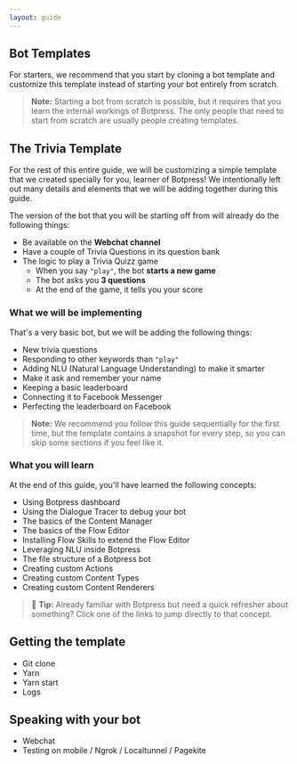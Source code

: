 ```yaml
---
layout: guide
---
```


## Bot Templates

For starters, we recommend that you start by cloning a bot template and customize this template instead of starting your bot entirely from scratch.

> **Note:** Starting a bot from scratch is possible, but it requires that you learn the internal workings of Botpress. The only people that need to start from scratch are usually people creating templates.

## The **Trivia Template**

For the rest of this entire guide, we will be customizing a simple template that we created specially for you, learner of Botpress! We intentionally left out many details and elements that we will be adding together during this guide.

The version of the bot that you will be starting off from will already do the following things:

- Be available on the **Webchat channel**
- Have a couple of Trivia Questions in its question bank
- The logic to play a Trivia Quizz game
  - When you say `"play"`, the bot **starts a new game**
  - The bot asks you **3 questions**
  - At the end of the game, it tells you your score

### What we will be implementing

That's a very basic bot, but we will be adding the following things:

- New trivia questions
- Responding to other keywords than `"play"`
- Adding NLU (Natural Language Understanding) to make it smarter
- Make it ask and remember your name
- Keeping a basic leaderboard
- Connecting it to Facebook Messenger
- Perfecting the leaderboard on Facebook

> **Note:** We recommend you follow this guide sequentially for the first time, but the template contains a snapshot for every step, so you can skip some sections if you feel like it.

### What you will learn

At the end of this guide, you'll have learned the following concepts:

- Using Botpress dashboard
- Using the Dialogue Tracer to debug your bot
- The basics of the Content Manager
- The basics of the Flow Editor
- Installing Flow Skills to extend the Flow Editor
- Leveraging NLU inside Botpress
- The file structure of a Botpress bot
- Creating custom Actions
- Creating custom Content Types
- Creating custom Content Renderers

> 🌟 **Tip:** Already familiar with Botpress but need a quick refresher about something? Click one of the links to jump directly to that concept.

## Getting the template

- Git clone
- Yarn
- Yarn start
- Logs

## Speaking with your bot

- Webchat
- Testing on mobile / Ngrok / Localtunnel / Pagekite
